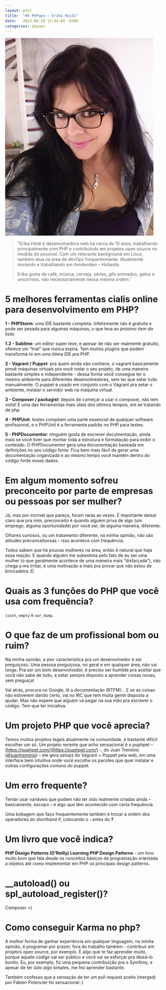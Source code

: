 ```yaml
---
layout: post
title:  "#4 PHPapo – Erika Heidi"
date:   2013-06-29 13:44:04 -0300
categories: phpapo
---
```


<img src="/img/erika.jpg" alt="Erika Heidi" />

> "Erika Heidi é desenvolvedora web há cerca de 10 anos, trabalhando principalmente com PHP e contribuindo em projetos open source na medida do
> possível. Com um relevante background em Linux, também atua na área de devOps frequentemente. Atualmente morando e 
> trabalhando em Amsterdam – Holanda.
>
> Erika gosta de café, música, cerveja, séries, gifs animados, gatos e unicórnios,
> não necessariamente nessa mesma ordem."

# 5 melhores ferramentas cialis online para desenvolvimento em PHP?

**1 - PHPStorm**: uma IDE bastante completa. Infelizmente não é gratuita e pode ser pesada para algumas máquinas, o que leva ao *próximo item da lista*:

**1.2 - Sublime**: um editor super leve, e apesar de não ser realmente gratuito, oferece um “trial” que nunca expira. 
Tem muitos plugins que podem transformá-lo em uma ótima IDE pra PHP.

**2 - Vagrant / Puppet**: pra quem ainda não conhece, o vagrant basicamente provê máquinas virtuais pra você rodar o seu projeto, 
de uma maneira bastante simples e independente - dessa forma você consegue ter o mesmo ambiente para diferentes desenvolvedores, 
sem ter que setar tudo manualmente. O puppet é usado em conjunto com o Vagrant pra setar o ambiente, instalar o servidor web na máquina virtual.

**3 - Composer / packagist**: depois de começar a usar o composer, não tem volta! É uma das ferramentas mais úteis dos últimos tempos, em se tratando de php.

**4 - PHPUnit**: testes compõem uma parte essencial de qualquer software profissional, e o PHPUnit é a ferramenta padrão no PHP para testes.

**5 - PHPDocumentor**: ninguém gosta de escrever documentação, ainda mais se você tiver que montar toda a estrutura e 
formatação para exibir o conteúdo. O PHPDocumentor gera uma documentação baseada em definições no
seu código fonte. Fica bem mais fácil de gerar uma documentação organizada e ao mesmo tempo você mantém dentro do código fonte esses dados.

# Em algum momento sofreu preconceito por parte de empresas ou pessoas por ser mulher?

Já, mas por incrível que pareça, foram raras as vezes. É importante deixar claro que pra mim, preconceito é 
quando alguém priva de algo (um emprego, alguma oportunidade) por você ser, de alguma maneira, diferente.

Olhares curiosos, ou um tratamento diferente, na minha opinião, não são atitudes preconceituosas – isso acontece com frequência.
 
 Todos sabem que há poucas mulheres na área, então é natural que haja essa reação. E quando alguém me subestima pelo fato 
 de eu ser uma mulher (o que geralmente acontece de uma maneira mais “disfarçada”), não chega a me irritar, é uma motivação 
 a mais pra provar que não estou de brincadeira :D

# Quais as 3 funções do PHP que você usa com frequência?

`isset`, `empty` e `var_dump`.

# O que faz de um profissional bom ou ruim?
 
Na minha opinião, a pior característica pra um desenvolvedor é ser preguiçoso. Uma pessoa preguiçosa, no geral e em qualquer área, não vai longe.
Pra ser um bom desenvolvedor, é preciso ser humilde pra aceitar que você não sabe de tudo, e estar sempre disposto a 
aprender coisas novas, sem preguiça!

Vai atrás, procura no Google, lê a documentação (RTFM)… E se as coisas não estiverem dando certo, vai no IRC que tem 
muita gente disposta a ajudar. Mas não espere que alguém vá pegar na sua mão pra escrever o código. Tem que ter iniciativa.

# Um projeto PHP que você aprecia?

Temos muitos projetos legais atualmente na comunidade, é bastante difícil escolher um só. Um projeto recente que acho sensacional 
é o puphpet – [https://puphpet.com/](https://puphpet.com/) -, do Juan Treminio ([@juantreminio](http://twitter.com/juantreminio)) – 
ele gera setups do Vagrant + Puppet pela web, em uma interface bem intuitiva onde você escolhe os pacotes que quer instalar 
e outras configurações comuns do puppet.
 
# Um erro frequente?

Tentar usar variáveis que podem não ter sido realmente criadas ainda – basicamente, escopo – é algo que têm acontecido 
com certa frequência.

Uma bobagem que faço frequentemente também é trocar a ordem dos operadores do shorthand if, colocando o **:** antes do **?**

# Um livro que você indica?

**PHP Design Patterns (O’Reilly) Learning PHP Design Patterns** - um livro muito bom que fala desde os conceitos básicos 
de programação orientada a objetos até como implementar em PHP os principais design patterns.

# __autoload() ou spl_autoload_register()?

Composer =)

# Como conseguir Karma no php?

A melhor forma de ganhar experiência em qualquer linguagem, na minha opinião, é programar por prazer, fora do trabalho 
também - contribuir em projetos open source, por exemplo. É algo que te faz aprender muito, porque aquele código vai 
ser público e você vai se esforçar pra deixá-lo bonito. Eu, por exemplo, fiz uma pequena contribuição 
pra o Symfony, e apesar de ter sido algo simples, me fez aprender bastante. 

Também confesso que a sensação de ter um pull request aceito (merged) por Fabien Potencier foi sensacional :)
